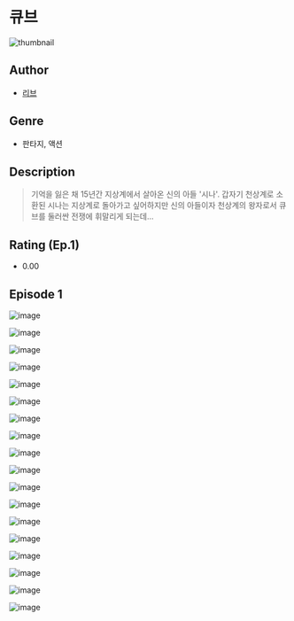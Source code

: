 # 큐브
![thumbnail](https://image-comic.pstatic.net/user_contents_data/challenge_comic/2023/05/23/366924/upload_3631370475704367417_480x623.jpeg)

## Author
- [리브](https://comic.naver.com/artistTitle?id=366924)

## Genre
- 판타지, 액션

## Description
> 기억을 잃은 채 15년간 지상계에서 살아온 신의 아들 '시나'. 갑자기 천상계로 소환된 시나는 지상계로 돌아가고 싶어하지만 신의 아들이자 천상계의 왕자로서 큐브를 둘러싼 전쟁에 휘말리게 되는데...


## Rating (Ep.1)
- 0.00

## Episode 1
![image](https://image-comic.pstatic.net/user_contents_data/challenge_comic/2023/05/24/366924/upload_3906086771672441698.jpeg)

![image](https://image-comic.pstatic.net/user_contents_data/challenge_comic/2023/05/24/366924/upload_3919367768208847669.jpeg)

![image](https://image-comic.pstatic.net/user_contents_data/challenge_comic/2023/05/24/366924/upload_3990582234447439206.jpeg)

![image](https://image-comic.pstatic.net/user_contents_data/challenge_comic/2023/05/24/366924/upload_4062864124646273077.jpeg)

![image](https://image-comic.pstatic.net/user_contents_data/challenge_comic/2023/05/24/366924/upload_3545571181050671929.jpeg)

![image](https://image-comic.pstatic.net/user_contents_data/challenge_comic/2023/05/24/366924/upload_3474306532531843888.jpeg)

![image](https://image-comic.pstatic.net/user_contents_data/challenge_comic/2023/05/24/366924/upload_7004844764423271522.jpeg)

![image](https://image-comic.pstatic.net/user_contents_data/challenge_comic/2023/05/24/366924/upload_3688503487919252837.jpeg)

![image](https://image-comic.pstatic.net/user_contents_data/challenge_comic/2023/05/24/366924/upload_7293635887327438388.jpeg)

![image](https://image-comic.pstatic.net/user_contents_data/challenge_comic/2023/05/24/366924/upload_4123388727243716402.jpeg)

![image](https://image-comic.pstatic.net/user_contents_data/challenge_comic/2023/05/24/366924/upload_3833801553709644129.jpeg)

![image](https://image-comic.pstatic.net/user_contents_data/challenge_comic/2023/05/24/366924/upload_4121980277779084129.jpeg)

![image](https://image-comic.pstatic.net/user_contents_data/challenge_comic/2023/05/24/366924/upload_3834311928179930466.jpeg)

![image](https://image-comic.pstatic.net/user_contents_data/challenge_comic/2023/05/24/366924/upload_7017560624991516982.jpeg)

![image](https://image-comic.pstatic.net/user_contents_data/challenge_comic/2023/05/24/366924/upload_3474866003444392548.jpeg)

![image](https://image-comic.pstatic.net/user_contents_data/challenge_comic/2023/05/24/366924/upload_4050198652522816051.jpeg)

![image](https://image-comic.pstatic.net/user_contents_data/challenge_comic/2023/05/24/366924/upload_7219658748609050166.jpeg)

![image](https://image-comic.pstatic.net/user_contents_data/challenge_comic/2023/05/24/366924/upload_3546973269665592931.jpeg)
